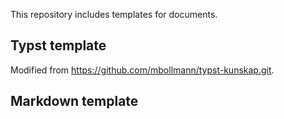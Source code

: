 This repository includes templates for documents.

## Typst template

Modified from https://github.com/mbollmann/typst-kunskap.git.

## Markdown template